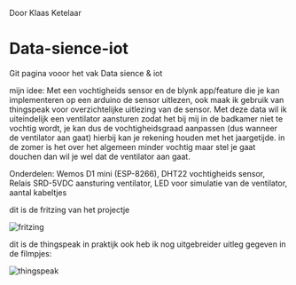 

Door Klaas Ketelaar

# Data-sience-iot


Git pagina vooor het vak Data sience & iot

mijn idee: Met een vochtigheids sensor en de blynk app/feature die je kan implementeren op een arduino de sensor uitlezen, 
ook maak ik gebruik van thingspeak voor overzichtelijke uitlezing van de sensor. 
Met deze data wil ik uiteindelijk een ventilator aansturen zodat het bij mij in de badkamer niet te vochtig wordt, 
je kan dus de vochtigheidsgraad aanpassen (dus wanneer de ventilator aan gaat) hierbij kan je rekening houden met het jaargetijde.
in de zomer is het over het algemeen minder vochtig maar stel je gaat douchen dan wil je wel dat de ventilator aan gaat.

Onderdelen: 
Wemos D1 mini (ESP-8266),
DHT22 vochtigheids sensor,
Relais SRD-5VDC aansturing ventilator,
LED voor simulatie van de ventilator,
aantal kabeltjes

dit is de fritzing van het projectje

![fritzing](https://user-images.githubusercontent.com/79268762/116126980-909f6500-a6c7-11eb-89b5-e5c2ed0738bd.JPG)

dit is de thingspeak in praktijk ook heb ik nog uitgebreider uitleg gegeven in de filmpjes:

![thingspeak](https://user-images.githubusercontent.com/79268762/116127213-dbb97800-a6c7-11eb-9666-6d6db12bf850.JPG)

